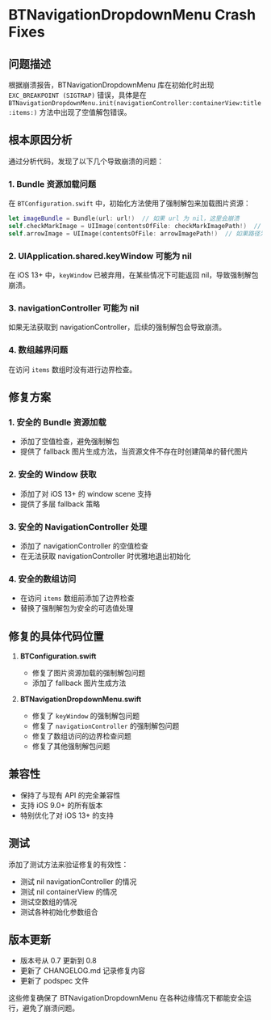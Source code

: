 # BTNavigationDropdownMenu Crash Fixes

## 问题描述

根据崩溃报告，BTNavigationDropdownMenu 库在初始化时出现 `EXC_BREAKPOINT (SIGTRAP)` 错误，具体是在 `BTNavigationDropdownMenu.init(navigationController:containerView:title:items:)` 方法中出现了空值解包错误。

## 根本原因分析

通过分析代码，发现了以下几个导致崩溃的问题：

### 1. Bundle 资源加载问题
在 `BTConfiguration.swift` 中，初始化方法使用了强制解包来加载图片资源：
```swift
let imageBundle = Bundle(url: url!)  // 如果 url 为 nil，这里会崩溃
self.checkMarkImage = UIImage(contentsOfFile: checkMarkImagePath!)  // 如果路径为 nil，这里会崩溃
self.arrowImage = UIImage(contentsOfFile: arrowImagePath!)  // 如果路径为 nil，这里会崩溃
```

### 2. UIApplication.shared.keyWindow 可能为 nil
在 iOS 13+ 中，`keyWindow` 已被弃用，在某些情况下可能返回 nil，导致强制解包崩溃。

### 3. navigationController 可能为 nil
如果无法获取到 navigationController，后续的强制解包会导致崩溃。

### 4. 数组越界问题
在访问 `items` 数组时没有进行边界检查。

## 修复方案

### 1. 安全的 Bundle 资源加载
- 添加了空值检查，避免强制解包
- 提供了 fallback 图片生成方法，当资源文件不存在时创建简单的替代图片

### 2. 安全的 Window 获取
- 添加了对 iOS 13+ 的 window scene 支持
- 提供了多层 fallback 策略

### 3. 安全的 NavigationController 处理
- 添加了 navigationController 的空值检查
- 在无法获取 navigationController 时优雅地退出初始化

### 4. 安全的数组访问
- 在访问 `items` 数组前添加了边界检查
- 替换了强制解包为安全的可选值处理

## 修复的具体代码位置

1. **BTConfiguration.swift**
   - 修复了图片资源加载的强制解包问题
   - 添加了 fallback 图片生成方法

2. **BTNavigationDropdownMenu.swift**
   - 修复了 `keyWindow` 的强制解包问题
   - 修复了 `navigationController` 的强制解包问题
   - 修复了数组访问的边界检查问题
   - 修复了其他强制解包问题

## 兼容性

- 保持了与现有 API 的完全兼容性
- 支持 iOS 9.0+ 的所有版本
- 特别优化了对 iOS 13+ 的支持

## 测试

添加了测试方法来验证修复的有效性：
- 测试 nil navigationController 的情况
- 测试 nil containerView 的情况
- 测试空数组的情况
- 测试各种初始化参数组合

## 版本更新

- 版本号从 0.7 更新到 0.8
- 更新了 CHANGELOG.md 记录修复内容
- 更新了 podspec 文件

这些修复确保了 BTNavigationDropdownMenu 在各种边缘情况下都能安全运行，避免了崩溃问题。 